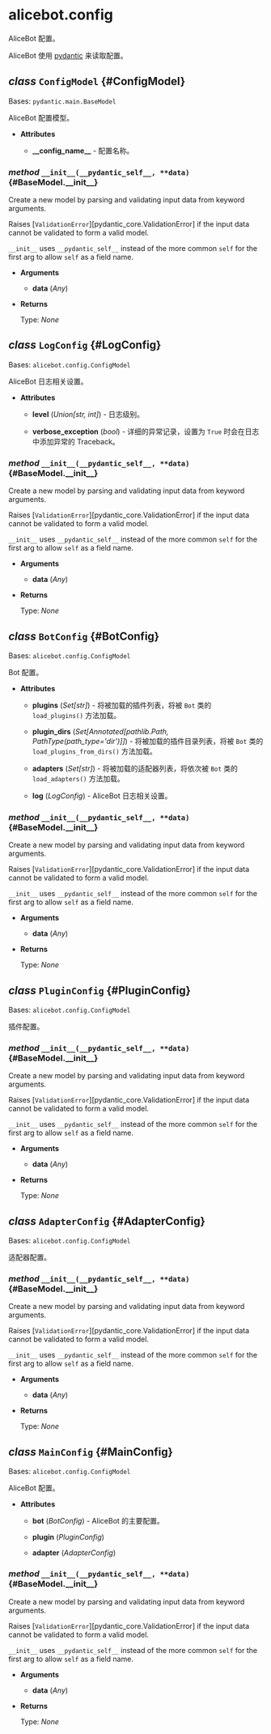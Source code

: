 # alicebot.config

AliceBot 配置。

AliceBot 使用 [pydantic](https://pydantic-docs.helpmanual.io/) 来读取配置。

## _class_ `ConfigModel` {#ConfigModel}

Bases: `pydantic.main.BaseModel`

AliceBot 配置模型。

- **Attributes**

  - **\_\_config\_name\_\_** - 配置名称。

### _method_ `__init__(__pydantic_self__, **data)` {#BaseModel.\_\_init\_\_}

Create a new model by parsing and validating input data from keyword arguments.

Raises [`ValidationError`][pydantic_core.ValidationError] if the input data cannot be
validated to form a valid model.

`__init__` uses `__pydantic_self__` instead of the more common `self` for the first arg to
allow `self` as a field name.

- **Arguments**

  - **data** (_Any_)

- **Returns**

  Type: _None_

## _class_ `LogConfig` {#LogConfig}

Bases: `alicebot.config.ConfigModel`

AliceBot 日志相关设置。

- **Attributes**

  - **level** (_Union\[str, int\]_) - 日志级别。

  - **verbose\_exception** (_bool_) - 详细的异常记录，设置为 `True` 时会在日志中添加异常的 Traceback。

### _method_ `__init__(__pydantic_self__, **data)` {#BaseModel.\_\_init\_\_}

Create a new model by parsing and validating input data from keyword arguments.

Raises [`ValidationError`][pydantic_core.ValidationError] if the input data cannot be
validated to form a valid model.

`__init__` uses `__pydantic_self__` instead of the more common `self` for the first arg to
allow `self` as a field name.

- **Arguments**

  - **data** (_Any_)

- **Returns**

  Type: _None_

## _class_ `BotConfig` {#BotConfig}

Bases: `alicebot.config.ConfigModel`

Bot 配置。

- **Attributes**

  - **plugins** (_Set\[str\]_) - 将被加载的插件列表，将被 `Bot` 类的 `load_plugins()` 方法加载。

  - **plugin\_dirs** (_Set\[Annotated\[pathlib.Path, PathType\(path\_type='dir'\)\]\]_) - 将被加载的插件目录列表，将被 `Bot` 类的 `load_plugins_from_dirs()` 方法加载。

  - **adapters** (_Set\[str\]_) - 将被加载的适配器列表，将依次被 `Bot` 类的 `load_adapters()` 方法加载。

  - **log** (_LogConfig_) - AliceBot 日志相关设置。

### _method_ `__init__(__pydantic_self__, **data)` {#BaseModel.\_\_init\_\_}

Create a new model by parsing and validating input data from keyword arguments.

Raises [`ValidationError`][pydantic_core.ValidationError] if the input data cannot be
validated to form a valid model.

`__init__` uses `__pydantic_self__` instead of the more common `self` for the first arg to
allow `self` as a field name.

- **Arguments**

  - **data** (_Any_)

- **Returns**

  Type: _None_

## _class_ `PluginConfig` {#PluginConfig}

Bases: `alicebot.config.ConfigModel`

插件配置。

### _method_ `__init__(__pydantic_self__, **data)` {#BaseModel.\_\_init\_\_}

Create a new model by parsing and validating input data from keyword arguments.

Raises [`ValidationError`][pydantic_core.ValidationError] if the input data cannot be
validated to form a valid model.

`__init__` uses `__pydantic_self__` instead of the more common `self` for the first arg to
allow `self` as a field name.

- **Arguments**

  - **data** (_Any_)

- **Returns**

  Type: _None_

## _class_ `AdapterConfig` {#AdapterConfig}

Bases: `alicebot.config.ConfigModel`

适配器配置。

### _method_ `__init__(__pydantic_self__, **data)` {#BaseModel.\_\_init\_\_}

Create a new model by parsing and validating input data from keyword arguments.

Raises [`ValidationError`][pydantic_core.ValidationError] if the input data cannot be
validated to form a valid model.

`__init__` uses `__pydantic_self__` instead of the more common `self` for the first arg to
allow `self` as a field name.

- **Arguments**

  - **data** (_Any_)

- **Returns**

  Type: _None_

## _class_ `MainConfig` {#MainConfig}

Bases: `alicebot.config.ConfigModel`

AliceBot 配置。

- **Attributes**

  - **bot** (_BotConfig_) - AliceBot 的主要配置。

  - **plugin** (_PluginConfig_)

  - **adapter** (_AdapterConfig_)

### _method_ `__init__(__pydantic_self__, **data)` {#BaseModel.\_\_init\_\_}

Create a new model by parsing and validating input data from keyword arguments.

Raises [`ValidationError`][pydantic_core.ValidationError] if the input data cannot be
validated to form a valid model.

`__init__` uses `__pydantic_self__` instead of the more common `self` for the first arg to
allow `self` as a field name.

- **Arguments**

  - **data** (_Any_)

- **Returns**

  Type: _None_
